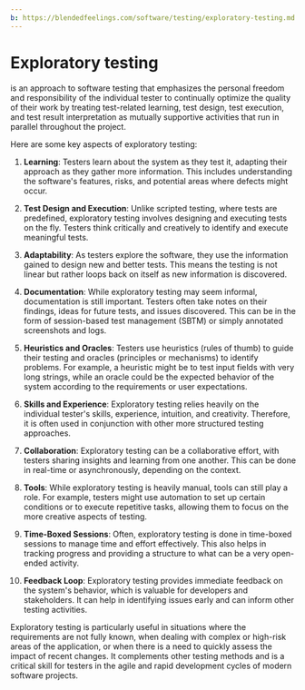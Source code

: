 ```yaml
---
b: https://blendedfeelings.com/software/testing/exploratory-testing.md
---
```


# Exploratory testing 
is an approach to software testing that emphasizes the personal freedom and responsibility of the individual tester to continually optimize the quality of their work by treating test-related learning, test design, test execution, and test result interpretation as mutually supportive activities that run in parallel throughout the project.

Here are some key aspects of exploratory testing:

1. **Learning**: Testers learn about the system as they test it, adapting their approach as they gather more information. This includes understanding the software's features, risks, and potential areas where defects might occur.

2. **Test Design and Execution**: Unlike scripted testing, where tests are predefined, exploratory testing involves designing and executing tests on the fly. Testers think critically and creatively to identify and execute meaningful tests.

3. **Adaptability**: As testers explore the software, they use the information gained to design new and better tests. This means the testing is not linear but rather loops back on itself as new information is discovered.

4. **Documentation**: While exploratory testing may seem informal, documentation is still important. Testers often take notes on their findings, ideas for future tests, and issues discovered. This can be in the form of session-based test management (SBTM) or simply annotated screenshots and logs.

5. **Heuristics and Oracles**: Testers use heuristics (rules of thumb) to guide their testing and oracles (principles or mechanisms) to identify problems. For example, a heuristic might be to test input fields with very long strings, while an oracle could be the expected behavior of the system according to the requirements or user expectations.

6. **Skills and Experience**: Exploratory testing relies heavily on the individual tester's skills, experience, intuition, and creativity. Therefore, it is often used in conjunction with other more structured testing approaches.

7. **Collaboration**: Exploratory testing can be a collaborative effort, with testers sharing insights and learning from one another. This can be done in real-time or asynchronously, depending on the context.

8. **Tools**: While exploratory testing is heavily manual, tools can still play a role. For example, testers might use automation to set up certain conditions or to execute repetitive tasks, allowing them to focus on the more creative aspects of testing.

9. **Time-Boxed Sessions**: Often, exploratory testing is done in time-boxed sessions to manage time and effort effectively. This also helps in tracking progress and providing a structure to what can be a very open-ended activity.

10. **Feedback Loop**: Exploratory testing provides immediate feedback on the system's behavior, which is valuable for developers and stakeholders. It can help in identifying issues early and can inform other testing activities.

Exploratory testing is particularly useful in situations where the requirements are not fully known, when dealing with complex or high-risk areas of the application, or when there is a need to quickly assess the impact of recent changes. It complements other testing methods and is a critical skill for testers in the agile and rapid development cycles of modern software projects.